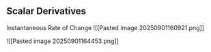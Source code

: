 ## Scalar Derivatives 

Instantaneous Rate of Change
![[Pasted image 20250901160921.png]]

![[Pasted image 20250901164453.png]]
